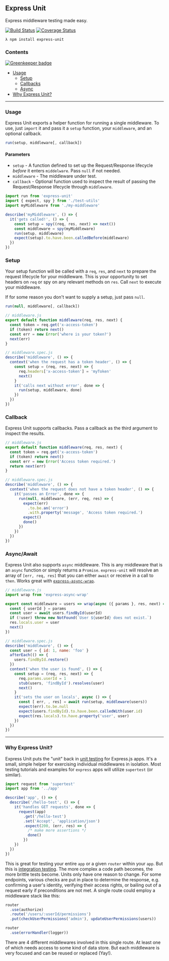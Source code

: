 Express Unit
--
Express middleware testing made easy.

[![Build Status](https://travis-ci.org/thebearingedge/express-unit.svg?branch=master)](https://travis-ci.org/thebearingedge/express-unit.svg?branch=master)
[![Coverage Status](https://coveralls.io/repos/github/thebearingedge/express-unit/badge.svg?branch=master)](https://coveralls.io/github/thebearingedge/express-unit?branch=master)

`λ npm install express-unit`

### Contents

[![Greenkeeper badge](https://badges.greenkeeper.io/thebearingedge/express-unit.svg)](https://greenkeeper.io/)
 - [Usage](#usage)
   + [Setup](#setup)
   + [Callbacks](#callbacks)
   + [Async](#async)
 - [Why Express Unit?](#why-express-unit)
---

### Usage

Express Unit exports a helper function for running a single middleware. To use, just `import` it and pass it a `setup` function, your `middleware`, and an optional callback.

```js
run(setup, middleware[, callback])
```

#### Parameters

- `setup` - A function defined to set up the Request/Response lifecycle _before_ it enters `middelware`. Pass `null` if not needed.
- `middleware` - The middleware under test.
- `callback` - Optional function used to inspect the result of passing the Request/Response lifecycle through `middleware`.

```js
import run from 'express-unit'
import { expect, spy } from './test-utils'
import myMiddleware from './my-middleware'

describe('myMiddleware', () => {
  it('gets called!', () => {
    const setup = spy((req, res, next) => next())
    const middleware = spy(myMiddleware)
    run(setup, middleware)
    expect(setup).to.have.been.calledBefore(middleware)
  })
})
```

### Setup

Your setup function will be called with a `req`, `res`, and `next` to prepare the request lifecycle for your middleware. This is your opportunity to set headers on `req` or spy on any relevant methods on `res`. Call `next` to execute your middleware.

If for some reason you don't want to supply a setup, just pass `null`.

```js
run(null, middleware[, callback])
```

```js
// middleware.js
export default function middleware(req, res, next) {
  const token = req.get('x-access-token')
  if (token) return next()
  const err = new Error('where is your token?')
  next(err)
}
```

```js
// middleware.spec.js
describe('middleware', () => {
  context('when the request has a token header', () => {
    const setup = (req, res, next) => {
      req.headers['x-access-token'] = 'myToken'
      next()
    }
    it('calls next without error', done => {
      run(setup, middleware, done)
    })
  })
})
```

### Callback

Express Unit supports callbacks. Pass a callback as the third argument to inspect the results.

```js
// middleware.js
export default function middleware(req, res, next) {
  const token = req.get('x-access-token')
  if (token) return next()
  const err = new Error('Access token required.')
  return next(err)
}
```

```js
// middleware.spec.js
describe('middleware', () => {
  context('when the request does not have a token header', () => {
    it('passes an Error', done => {
      run(null, middleware, (err, req, res) => {
        expect(err)
          .to.be.an('error')
          .with.property('message', 'Access token required.')
        expect()
        done()
      })
    })
  })
})
```

### Async/Await

Express Unit also supports `async` middleware. This is any middleware that is an `async` function or simply returns a `Promise`. `express-unit` will resolve an array of `[err, req, res]` that you can either `await` or receive in a call to `then`. Works great with [`express-async-wrap`](https://github.com/Greenfields/express-async-wrap).

```js
// middleware.js
import wrap from 'express-async-wrap'

export const middleware = users => wrap(async ({ params }, res, next) => {
  const { userId } = params
  const user = await users.findById(userId)
  if (!user) throw new NotFound(`User ${userId} does not exist.`)
  res.locals.user = user
  next()
})
```

```js
// middleware.spec.js
describe('middleware', () => {
  const user = { id: 1, name: 'foo' }
  afterEach(() => {
    users.findById.restore()
  })
  context('when the user is found', () => {
    const setup = (req, res, next) => {
      req.params.userId = 1
      stub(users, 'findById').resolves(user)
      next()
    }
    it('sets the user on locals', async () => {
      const [ err, , res] = await run(setup, middleware(users))
      expect(err).to.be.null
      expect(users.findById).to.have.been.calledWith(user.id)
      expect(res.locals).to.have.property('user', user)
    })
  })
})
```
---

### Why Express Unit?

Express Unit puts the "unit" back in [unit testing](https://en.wikipedia.org/wiki/Unit_testing) for Express.js apps. It's a small, simple helper for exercising individual middlewares in isolation. Most testing tutorials and examples for `express` apps will utilize `supertest` (or similar).

```js
import request from 'supertest'
import app from '../app'

describe('app', () => {
  describe('/hello-test', () => {
    it('handles GET requests', done => {
      request(app)
        .get('/hello-test')
        .set('Accept', 'application/json')
        .expect(200, (err, res) => {
          /* make more assertions */
          done()
        })
    })
  })
})
```

This is great for testing your entire `app` or a given `router` within your `app`. But this is [integration testing](https://en.wikipedia.org/wiki/Integration_testing). The more complex a code path becomes, the more brittle tests become. Units only have one reason to change. For some endpoints, various checks are put in place to determine the response, e.g. confirming a user's identity, verifying their access rights, or bailing out of a request early if preconditions are not met. A single route could employ a middleware stack like this:

```js
router
  .use(authorize)
  .route('/users/:userId/permissions')
  .put(checkUserPermissions('admin'), updateUserPermissions(users))

router
  .use(errorHandler(logger))
```

There are 4 different middlewares involved in this single route. At least one of which needs access to some kind of data store. But each middleware is very focused and can be reused or replaced (Yay!).
